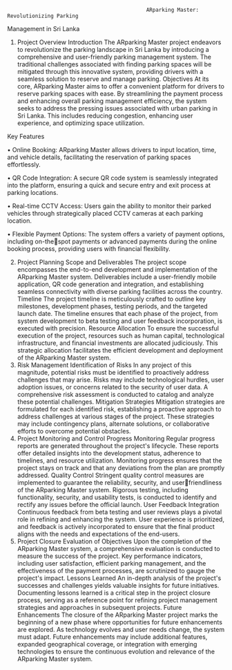                                                  ARparking Master: Revolutionizing Parking 
Management in Sri Lanka
1. Project Overview
Introduction
The ARparking Master project endeavors to revolutionize the parking landscape in Sri Lanka by 
introducing a comprehensive and user-friendly parking management system. The traditional 
challenges associated with finding parking spaces will be mitigated through this innovative system, 
providing drivers with a seamless solution to reserve and manage parking.
Objectives
At its core, ARparking Master aims to offer a convenient platform for drivers to reserve parking 
spaces with ease. By streamlining the payment process and enhancing overall parking management 
efficiency, the system seeks to address the pressing issues associated with urban parking in Sri Lanka. 
This includes reducing congestion, enhancing user experience, and optimizing space utilization.

Key Features

• Online Booking: ARparking Master allows drivers to input location, time, and vehicle details, 
facilitating the reservation of parking spaces effortlessly.

• QR Code Integration: A secure QR code system is seamlessly integrated into the platform, 
ensuring a quick and secure entry and exit process at parking locations.

• Real-time CCTV Access: Users gain the ability to monitor their parked vehicles through 
strategically placed CCTV cameras at each parking location.

• Flexible Payment Options: The system offers a variety of payment options, including on-thespot payments or advanced payments during the online booking process, providing users 
with financial flexibility.

2. Project Planning
Scope and Deliverables
The project scope encompasses the end-to-end development and implementation of the ARparking 
Master system. Deliverables include a user-friendly mobile application, QR code generation and 
integration, and establishing seamless connectivity with diverse parking facilities across the country.
Timeline
The project timeline is meticulously crafted to outline key milestones, development phases, testing 
periods, and the targeted launch date. The timeline ensures that each phase of the project, from 
system development to beta testing and user feedback incorporation, is executed with precision.
Resource Allocation
To ensure the successful execution of the project, resources such as human capital, technological 
infrastructure, and financial investments are allocated judiciously. This strategic allocation facilitates 
the efficient development and deployment of the ARparking Master system.
3. Risk Management
Identification of Risks
In any project of this magnitude, potential risks must be identified to proactively address challenges 
that may arise. Risks may include technological hurdles, user adoption issues, or concerns related to 
the security of user data. A comprehensive risk assessment is conducted to catalog and analyze these 
potential challenges.
Mitigation Strategies
Mitigation strategies are formulated for each identified risk, establishing a proactive approach to 
address challenges at various stages of the project. These strategies may include contingency plans, 
alternate solutions, or collaborative efforts to overcome potential obstacles.
4. Project Monitoring and Control
Progress Monitoring
Regular progress reports are generated throughout the project's lifecycle. These reports offer 
detailed insights into the development status, adherence to timelines, and resource utilization. 
Monitoring progress ensures that the project stays on track and that any deviations from the plan are 
promptly addressed.
Quality Control
Stringent quality control measures are implemented to guarantee the reliability, security, and userfriendliness of the ARparking Master system. Rigorous testing, including functionality, security, and 
usability tests, is conducted to identify and rectify any issues before the official launch.
User Feedback Integration
Continuous feedback from beta testing and user reviews plays a pivotal role in refining and 
enhancing the system. User experience is prioritized, and feedback is actively incorporated to ensure 
that the final product aligns with the needs and expectations of the end-users.
5. Project Closure
Evaluation of Objectives
Upon the completion of the ARparking Master system, a comprehensive evaluation is conducted to 
measure the success of the project. Key performance indicators, including user satisfaction, efficient 
parking management, and the effectiveness of the payment processes, are scrutinized to gauge the 
project's impact.
Lessons Learned
An in-depth analysis of the project's successes and challenges yields valuable insights for future 
initiatives. Documenting lessons learned is a critical step in the project closure process, serving as a 
reference point for refining project management strategies and approaches in subsequent projects.
Future Enhancements
The closure of the ARparking Master project marks the beginning of a new phase where 
opportunities for future enhancements are explored. As technology evolves and user needs change, 
the system must adapt. Future enhancements may include additional features, expanded 
geographical coverage, or integration with emerging technologies to ensure the continuous evolution 
and relevance of the ARparking Master system.
